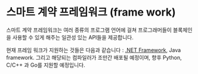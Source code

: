 # 스마트 계약 프레임워크 (frame work)

스마트 계약 프레임워크는 여러 종류의 프로그램 언어에 걸쳐 프로그래머들이 블록체인을 사용할 수 있게 해주는 일관성 있는 API들을 제공합니다.

현재 프레임 워크가 지원하는 것들은 다음과 같습니다 : [.NET Framework](fw/dotnet.md), Java framework. 그리고 해당되는 컴파일러가 조만간 배포될 예정이며, 향후 Python, C/C++ 과 Go를 지원할 예정입니다.
